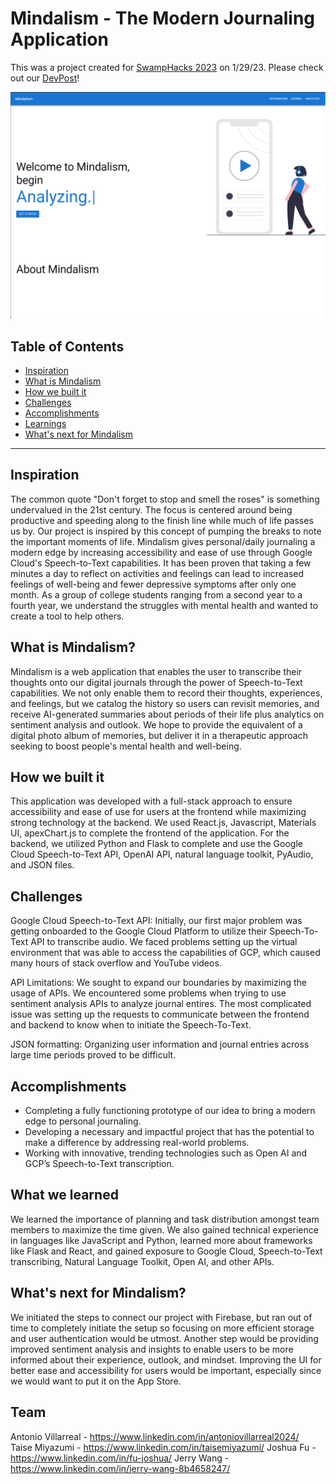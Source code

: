 # Mindalism - The Modern Journaling Application

This was a project created for [SwampHacks 2023](https://2023.swamphacks.com/) on 1/29/23. Please check out our [DevPost](https://devpost.com/software/mindalism)!

![](https://github.com/Antonio-Villarreal/Mindalism/blob/main/mindalism/Screenshot_20230129_073140.png)

## Table of Contents
- [Inspiration](#inspiration)
- [What is Mindalism](#what-is-mindalism)
- [How we built it](#how-we-built-it)
- [Challenges](#challenges)
- [Accomplishments](#accomplishments)
- [Learnings](#what-we-learned)
- [What's next for Mindalism](#whats-next-for-mindalism)

---

## Inspiration
The common quote "Don't forget to stop and smell the roses" is something undervalued in the 21st century. The focus is centered around being productive and speeding along to the finish line while much of life passes us by. Our project is inspired by this concept of pumping the breaks to note the important moments of life. Mindalism gives personal/daily journaling a modern edge by increasing accessibility and ease of use through Google Cloud's Speech-to-Text capabilities. It has been proven that taking a few minutes a day to reflect on activities and feelings can lead to increased feelings of well-being and fewer depressive symptoms after only one month. As a group of college students ranging from a second year to a fourth year, we understand the struggles with mental health and wanted to create a tool to help others.

## What is Mindalism?
Mindalism is a web application that enables the user to transcribe their thoughts onto our digital journals through the power of Speech-to-Text capabilities. We not only enable them to record their thoughts, experiences, and feelings, but we catalog the history so users can revisit memories, and receive AI-generated summaries about periods of their life plus analytics on sentiment analysis and outlook. We hope to provide the equivalent of a digital photo album of memories, but deliver it in a therapeutic approach seeking to boost people's mental health and well-being.

## How we built it
This application was developed with a full-stack approach to ensure accessibility and ease of use for users at the frontend while maximizing strong technology at the backend. We used React.js, Javascript, Materials UI, apexChart.js to complete the frontend of the application. For the backend, we utilized Python and Flask to complete and use the Google Cloud Speech-to-Text API, OpenAI API, natural language toolkit, PyAudio, and JSON files.

## Challenges
Google Cloud Speech-to-Text API: 
Initially, our first major problem was getting onboarded to the Google Cloud Platform to utilize their Speech-To-Text API to transcribe audio. We faced problems setting up the virtual environment that was able to access the capabilities of GCP, which caused many hours of stack overflow and YouTube videos.

API Limitations: 
We sought to expand our boundaries by maximizing the usage of APIs. We encountered some problems when trying to use sentiment analysis APIs to analyze journal entires. The most complicated issue was setting up the requests to communicate between the frontend and backend to know when to initiate the Speech-To-Text.

JSON formatting: 
Organizing user information and journal entries across large time periods proved to be difficult.

## Accomplishments
- Completing a fully functioning prototype of our idea to bring a modern edge to personal journaling.
- Developing a necessary and impactful project that has the potential to make a difference by addressing real-world problems.
- Working with innovative, trending technologies such as Open AI and GCP’s Speech-to-Text transcription.

## What we learned
We learned the importance of planning and task distribution amongst team members to maximize the time given. We also gained technical experience in languages like JavaScript and Python, learned more about frameworks like Flask and React, and gained exposure to Google Cloud, Speech-to-Text transcribing, Natural Language Toolkit, Open AI, and other APIs.

## What's next for Mindalism?
We initiated the steps to connect our project with Firebase, but ran out of time to completely initiate the setup so focusing on more efficient storage and user authentication would be utmost. Another step would be providing improved sentiment analysis and insights to enable users to be more informed about their experience, outlook, and mindset. Improving the UI for better ease and accessibility for users would be important, especially since we would want to put it on the App Store.

## Team
Antonio Villarreal - https://www.linkedin.com/in/antoniovillarreal2024/  
Taise Miyazumi - https://www.linkedin.com/in/taisemiyazumi/
Joshua Fu - https://www.linkedin.com/in/fu-joshua/
Jerry Wang - https://www.linkedin.com/in/jerry-wang-8b4658247/
